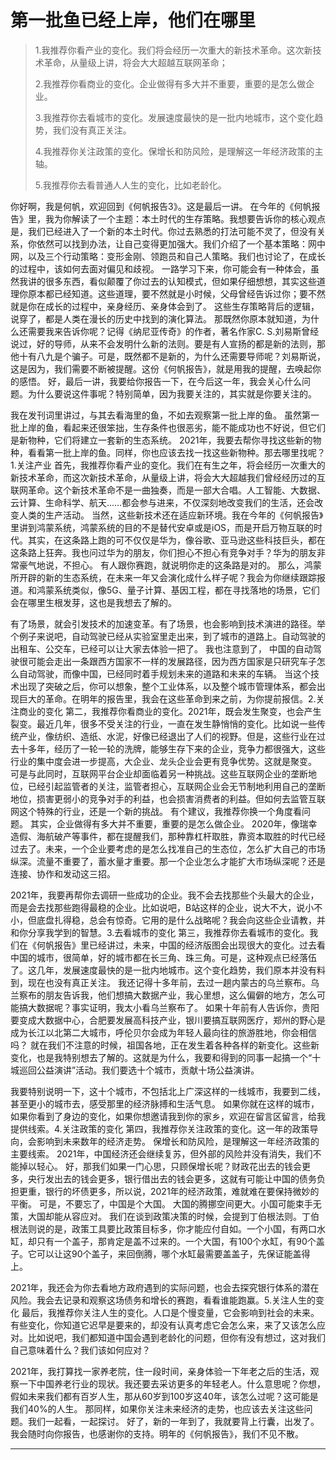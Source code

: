# 第一批鱼已经上岸，他们在哪里

> 1.我推荐你看产业的变化。我们将会经历一次重大的新技术革命。这次新技术革命，从量级上讲，将会大大超越互联网革命；
>
> 2.我推荐你看商业的变化。企业做得有多大并不重要，重要的是怎么做企业。
>
> 3.我推荐你去看城市的变化。发展速度最快的是一批内地城市，这个变化趋势，我们没有真正关注。
>
> 4.我推荐你关注政策的变化。保增长和防风险，是理解这一年经济政策的主轴。
>
> 5.我推荐你去看普通人人生的变化，比如老龄化。

你好啊，我是何帆，欢迎回到《何帆报告3》。这是最后一讲。
在今年的《何帆报告》里，我为你解读了一个主题：本土时代的生存策略。我想要告诉你的核心观点是，我们已经进入了一个新的本土时代。你过去熟悉的打法可能不灵了，但没有关系，你依然可以找到办法，让自己变得更加强大。我们介绍了一个基本策略：网中网，以及三个行动策略：变形金刚、领跑员和自己人策略。我们也讨论了，在成长的过程中，该如何去面对偏见和歧视。
一路学习下来，你可能会有一种体会，虽然我讲的很多东西，看似颠覆了你过去的认知模式，但如果仔细想想，其实这些道理你原本都已经知道。这些道理，要不然就是小时候，父母曾经告诉过你；要不然就是你在成长的过程中，亲身经历、亲身体会到了。
这些生存策略背后的逻辑，说穿了，都是人类在漫长的历史中找到的演化算法。
那既然你原本就知道，为什么还需要我来告诉你呢？记得《纳尼亚传奇》的作者，著名作家C. S.刘易斯曾经说过，好的导师，从来不会发明什么新的法则。要是有人宣扬的都是新的法则，那他十有八九是个骗子。可是，既然都不是新的，为什么还需要导师呢？刘易斯说，这是因为，我们需要不断被提醒。这份《何帆报告》，就是用我的提醒，去唤起你的感悟。
好，最后一讲，我要给你报告一下，在今后这一年，我会关心什么问题。为什么要说这件事呢？特别简单，因为我要关注的，其实就是你要关注的。

我在发刊词里讲过，与其去看海里的鱼，不如去观察第一批上岸的鱼。
虽然第一批上岸的鱼，看起来还很笨拙，生存条件也很恶劣，能不能成功也不好说，但它们是新物种，它们将建立一套新的生态系统。
2021年，我要去帮你寻找这些新的物种，看看第一批上岸的鱼。同样，你也应该去找一找这些新物种。那去哪里找呢？1.关注产业
首先，我推荐你看产业的变化。我们在有生之年，将会经历一次重大的新技术革命，而这次新技术革命，从量级上讲，将会大大超越我们曾经经历过的互联网革命。这个新技术革命不是一曲独奏，而是一部大合唱。人工智能、大数据、云计算、生命科学、航天……都会参与进来，不仅深刻地改变我们的生活，还会改变人类的生产活动。
当然，这些新技术还在适应新环境。我在今年的《何帆报告》里讲到鸿蒙系统，鸿蒙系统的目的不是替代安卓或是iOS，而是开启万物互联的时代。其实，在这条路上跑的可不仅仅是华为，像谷歌、亚马逊这些科技巨头，都在这条路上狂奔。我也问过华为的朋友，你们担心不担心有竞争对手？华为的朋友非常豪气地说，不担心。
有人跟你赛跑，就说明你走的这条路是对的。
那么，鸿蒙所开辟的新的生态系统，在未来一年又会演化成什么样子呢？我会为你继续跟踪报道。和鸿蒙系统类似，像5G、量子计算、基因工程，都在寻找落地的场景，它们会在哪里生根发芽，这也是我想去了解的。

有了场景，就会引发技术的加速变革。有了场景，也会影响到技术演进的路径。举个例子来说吧，自动驾驶已经从实验室里走出来，到了城市的道路上。自动驾驶的出租车、公交车，已经可以让大家去体验一把了。
我也注意到了，
中国的自动驾驶很可能会走出一条跟西方国家不一样的发展路径，因为西方国家是只研究车子怎么自动驾驶，而像中国，已经同时着手规划未来的道路和未来的车辆。
当这个技术出现了突破之后，你可以想象，整个工业体系，以及整个城市管理体系，都会出现巨大的革命。在明年的报告里，我会在这些革命到来之前，为你提前报信。2.关注商业的变化
第二，我推荐你看商业的变化。2021年，既会发生聚变，也会产生裂变。最近几年，很多不受关注的行业，一直在发生静悄悄的变化。比如说一些传统产业，像纺织、造纸、水泥，好像已经退出了人们的视野。但是，这些行业在过去十多年，经历了一轮一轮的洗牌，能够生存下来的企业，竞争力都很强大，这些行业的集中度会进一步提高，大企业、龙头企业会更有竞争优势。这就是聚变。
可是与此同时，互联网平台企业却面临着另一种挑战。这些互联网企业的垄断地位，已经引起监管者的关注，监管者担心，互联网企业会无节制地利用自己的垄断地位，损害更弱小的竞争对手的利益，也会损害消费者的利益。但如何去监管互联网这个特殊的行业，还是一个新的挑战。
有个建议，我推荐你换一个角度看问题。
其实，企业做得有多大并不重要，重要的是怎么做企业。
2020年，像瑞幸造假、海航破产等事件，都在提醒我们，那种靠杠杆取胜，靠资本取胜的时代已经过去了。未来，一个企业要考虑的是怎么找准自己的生态位，怎么扩大自己的市场纵深。流量不重要了，蓄水量才重要。那一个企业怎么才能扩大市场纵深呢？还是连接、协作和发动这三招。

2021年，我要再帮你去调研一些成功的企业。我不会去找那些个头最大的企业，而是会去找那些跑得最稳的企业。比如说吧，B站这样的企业，说大不大，说小不小，但底盘扎得稳，总会有惊奇。它用的是什么战略呢？我会向这些企业请教，并和你分享我学到的智慧。3.去看城市的变化
第三，我推荐你去看城市的变化。我们在《何帆报告》里已经讲过，未来，中国的经济版图会出现很大的变化。过去看中国的城市，很简单，好的城市都在长三角、珠三角。可是，这种观点已经落伍了。这几年，发展速度最快的是一批内地城市。这个变化趋势，我们原本并没有料到，现在也没有真正关注。
我还记得十多年前，去过一趟内蒙古的乌兰察布。乌兰察布的朋友告诉我，他们想搞大数据产业，我心里想，这么偏僻的地方，怎么可能搞大数据呢？事实证明，我太小看乌兰察布了。
如果十年前有人告诉你，贵阳要变成大数据中心，合肥要发展高科技产业，银川要搞互联网医疗，郑州的野心是成为长江以北第二大城市，呼伦贝尔会成为年轻人最向往的旅游胜地，你会相信吗？
就在我们不注意的时候，祖国各地，正在发生着各种各样的新变化。这些新变化，也是我特别想去了解的。这就是为什么，我要和得到的同事一起搞一个“十城巡回公益演讲”活动。我们要选十个城市，贡献十场公益演讲。

我要特别说明一下，这十个城市，不包括北上广深这样的一线城市，我要到二线，甚至更小的城市去，感受那里的经济脉搏和生活气息。
如果你就在这样的城市，如果你看到了身边的变化，如果你想邀请我到你的家乡，欢迎在留言区留言，给我提供线索。4.关注政策的变化
第四，我推荐你关注政策的变化。这一年的政策导向，会影响到未来数年的经济走势。
保增长和防风险，是理解这一年经济政策的主要线索。
2021年，中国经济还会继续复苏，但外部的风险并没有消失，我们不能掉以轻心。
好，那我们如果一门心思，只顾保增长呢？财政花出去的钱会更多，央行发出去的钱会更多，银行借出去的钱会更多，这就有可能让中国的债务负担更重，银行的坏债更多，所以说，2021年的经济政策，难就难在要保持微妙的平衡。
可是，不要忘了，中国是个大国。
大国的腾挪空间更大。小国可能束手无策，大国却能从容应对。
我们在谈到政策决策的时候，会提到丁伯根法则。丁伯根法则说的是，政策工具要比政策目标多，你才能应付自如。一个小国，有两口水缸，却只有一个盖子，那肯定是盖不过来的。一个大国，有100个水缸，有90个盖子。它可以让这90个盖子，来回倒腾，哪个水缸最需要盖盖子，先保证能盖得上。

2021年，我还会为你去看地方政府遇到的实际问题，也会去探究银行体系的潜在风险。我会去记录和观察这场债务和增长的赛跑，看看谁能跑赢。5.关注人生的变化
最后，我推荐你关注人生的变化。人口是个慢变量，它会影响到社会的未来。有些变化，你知道它迟早是要来的，却没有认真考虑它会怎么来，来了又该怎么应对。比如说吧，我们都知道中国会遇到老龄化的问题，但你有没有想过，这对我们自己意味着什么？我们该如何应对？

2021年，我打算找一家养老院，住一段时间，亲身体验一下年老之后的生活，观察一下中国养老行业的现状。我还要去采访更多的年轻老人。什么意思呢？你想，
假如未来我们都有百岁人生，那从60岁到100岁这40年，该怎么过呢？这可能是我们40%的人生。
那同样，如果你关注未来经济的走势，也应该去关注这些问题。我们一起看，一起探讨。
好了，新的一年到了，我就要背上行囊，出发了。我会随时向你报告，也感谢你的支持。明年的《何帆报告》，我们不见不散。

---
